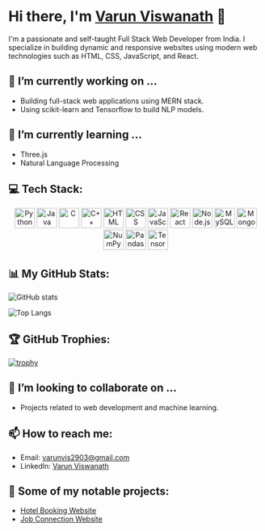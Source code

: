 # Hi there, I'm [Varun Viswanath](https://github.com/maverick2903) 👋

I'm a passionate and self-taught Full Stack Web Developer from India. I specialize in building dynamic and responsive websites using modern web technologies such as HTML, CSS, JavaScript, and React.

## 🔭 I’m currently working on ...
- Building full-stack web applications using MERN stack.
- Using scikit-learn and Tensorflow to build NLP models.

## 🌱 I’m currently learning ...
- Three.js
- Natural Language Processing

## 💻 Tech Stack:

<p align="center">
  <img src="https://img.icons8.com/color/48/000000/python.png" alt="Python" width="40" height="40"/>
  <img src="https://img.icons8.com/color/48/000000/java-coffee-cup-logo.png" alt="Java" width="40" height="40"/>
  <img src="https://img.icons8.com/color/48/000000/c-programming.png" alt="C" width="40" height="40"/>
  <img src="https://img.icons8.com/color/48/000000/c-plus-plus-logo.png" alt="C++" width="40" height="40"/>
  <img src="https://img.icons8.com/color/48/000000/html-5--v1.png" alt="HTML" width="40" height="40"/>
  <img src="https://img.icons8.com/color/48/000000/css3.png" alt="CSS" width="40" height="40"/>
  <img src="https://img.icons8.com/color/48/000000/javascript.png" alt="JavaScript" width="40" height="40"/>
  <img src="https://img.icons8.com/color/48/000000/react-native.png" alt="React" width="40" height="40"/>
  <img src="https://img.icons8.com/color/48/000000/nodejs.png" alt="Node.js" width="40" height="40"/>
  <img src="https://img.icons8.com/color/48/000000/mysql-logo.png" alt="MySQL" width="40" height="40"/>
  <img src="https://img.icons8.com/color/48/000000/mongodb.png" alt="MongoDB" width="40" height="40"/>
  <img src="https://img.icons8.com/color/48/000000/numpy.png" alt="NumPy" width="40" height="40"/>
  <img src="https://img.icons8.com/color/48/000000/pandas.png" alt="Pandas" width="40" height="40"/>
  <img src="https://img.icons8.com/color/48/000000/tensorflow.png" alt="TensorFlow" width="40" height="40"/>

</p>

## 📊 My GitHub Stats:
![GitHub stats](https://github-readme-stats-sigma-five.vercel.app/api?username=maverick2903&show_icons=true&theme=radical)

![Top Langs](https://github-readme-stats-sigma-five.vercel.app/api/top-langs/?username=maverick2903&theme=radical)

## 🏆 GitHub Trophies:
[![trophy](https://github-profile-trophy.vercel.app/?username=maverick2903&theme=onedark)](https://github.com/ryo-ma/github-profile-trophy)

## 👯 I’m looking to collaborate on ...
- Projects related to web development and machine learning.



## 📫 How to reach me:
- Email: [varunvis2903@gmail.com](mailto:varunvis2903@gmail.com)
- LinkedIn: [Varun Viswanath](https://www.linkedin.com/in/varun-viswanath-10a3b0222/)

## 🌟 Some of my notable projects:
- [Hotel Booking Website](https://github.com/maverick2903/Unicode_Task1)
- [Job Connection Website](https://github.com/maverick2903/TechTitans_WebDevelopment_Rookies)




